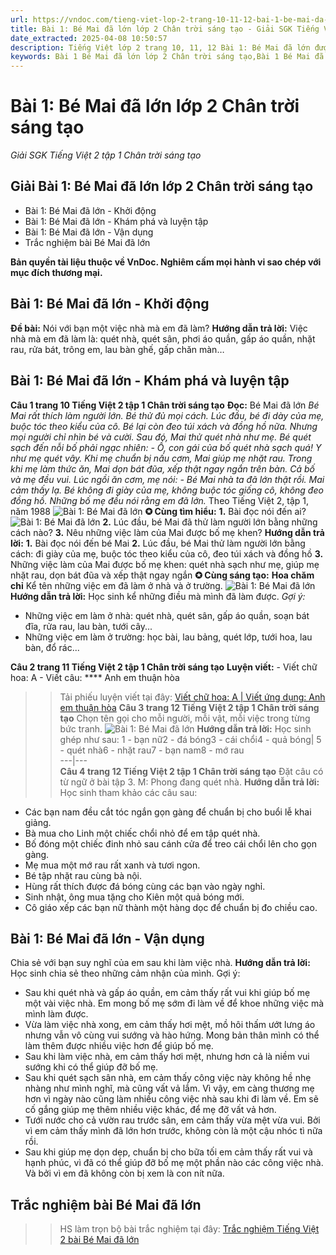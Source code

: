 ```yaml
---
url: https://vndoc.com/tieng-viet-lop-2-trang-10-11-12-bai-1-be-mai-da-lon-233259
title: Bài 1: Bé Mai đã lớn lớp 2 Chân trời sáng tạo - Giải SGK Tiếng Việt 2 tập 1 Chân trời sáng tạo - VnDoc.com
date_extracted: 2025-04-08 10:50:57
description: Tiếng Việt lớp 2 trang 10, 11, 12 Bài 1: Bé Mai đã lớn được biên soạn nhằm giúp các em HS đạt kết quả tốt trong quá trình làm bài tập và học tập môn Tiếng Việt lớp 2.
keywords: Bài 1 Bé Mai đã lớn lớp 2 Chân trời sáng tạo,Bài 1 Bé Mai đã lớn,Bài 1 Bé Mai đã lớn trang 10,Bài 1 Bé Mai đã lớn lớp 2,Bé Mai đã lớn lớp 2,Bé Mai đã lớn trang 10,Tiếng Việt lớp 2 Bài 1 Bé Mai đã lớn,Tiếng Việt lớp 2 Tập 1 Bài 1 Bé Mai đã lớn,Tập đọc Bé Mai đã lớn,Bài Bé Mai đã lớn,Đọc Bé Mai đã lớn,tiếng việt lớp 2 kết nối tri thức,tiếng việt lớp 2 kntt,tiếng việt lớp 2
---
```


# Bài 1: Bé Mai đã lớn lớp 2 Chân trời sáng tạo
 _Giải SGK Tiếng Việt 2 tập 1 Chân trời sáng tạo_
## **Giải Bài 1: Bé Mai đã lớn lớp 2 Chân trời sáng tạo**
  * Bài 1: Bé Mai đã lớn - Khởi động 
  * Bài 1: Bé Mai đã lớn - Khám phá và luyện tập
  * Bài 1: Bé Mai đã lớn - Vận dụng 
  * Trắc nghiệm bài Bé Mai đã lớn 

**Bản quyền tài liệu thuộc về VnDoc. Nghiêm cấm mọi hành vi sao chép với mục đích thương mại.**
## **Bài 1: Bé Mai đã lớn - Khởi động**
**Đề bài:** Nói với bạn một việc nhà mà em đã làm?
**Hướng dẫn trả lời:**
Việc nhà mà em đã làm là: quét nhà, quét sân, phơi áo quần, gấp áo quần, nhặt rau, rửa bát, trông em, lau bàn ghế, gấp chăn màn…
## **Bài 1: Bé Mai đã lớn - Khám phá và luyện tập**
**Câu 1 trang 10 Tiếng Việt 2 tập 1 Chân trời sáng tạo**
**Đọc:** Bé Mai đã lớn
 _Bé Mai rất thích làm người lớn. Bé thử đủ mọi cách. Lúc đầu, bé đi dày của mẹ, buộc tóc theo kiểu của cô. Bé lại còn đeo túi xách và đồng hồ nữa. Nhưng mọi người chỉ nhìn bé và cười._
_Sau đó, Mai thử quét nhà như mẹ. Bé quét sạch đến nỗi bố phải ngạc nhiên:_
_\- Ồ, con gái của bố quét nhà sạch quá\! Y như mẹ quét vây._
_Khi mẹ chuẩn bị nấu cơm, Mai giúp mẹ nhặt rau. Trong khi mẹ làm thức ăn, Mai dọn bát đũa, xếp thật ngay ngắn trên bàn. Cả bố và mẹ đều vui. Lúc ngồi ăn cơm, mẹ nói:_
_\- Bé Mai nhà ta đã lớn thật rồi._
_Mai cảm thấy lạ. Bé không đi giày của mẹ, không buộc tóc giống cô, không đeo đồng hồ. Những bố mẹ đều nói rằng em đã lớn._
Theo Tiếng Việt 2, tập 1, năm 1988
![Bài 1: Bé Mai đã lớn](https://i.vdoc.vn/data/image/2021/09/07/tieng-viet-lop-2-trang-10-11-12-bai-1-be-mai-da-lon-1.jpg)
**✪ Cùng tìm hiểu:**
**1.** Bài đọc nói đến ai?
![Bài 1: Bé Mai đã lớn](https://i.vdoc.vn/data/image/2021/09/07/tieng-viet-lop-2-trang-10-11-12-bai-1-be-mai-da-lon-4.jpg)
**2.** Lúc đầu, bé Mai đã thử làm người lớn bằng những cách nào?
**3.** Nêu những việc làm của Mai được bố mẹ khen?
**Hướng dẫn trả lời:**
**1.** Bài đọc nói đến bé Mai
**2.** Lúc đầu, bé Mai thử làm người lớn bằng cách: đi giày của mẹ, buộc tóc theo kiểu của cô, đeo túi xách và đồng hồ
**3.** Những việc làm của Mai được bố mẹ khen: quét nhà sạch như mẹ, giúp mẹ nhặt rau, dọn bát đũa và xếp thật ngay ngắn
**✪ Cùng sáng tạo:**
**Hoa chăm chỉ**
Kể tên những việc em đã làm ở nhà và ở trường.
![Bài 1: Bé Mai đã lớn](https://i.vdoc.vn/data/image/2021/09/07/tieng-viet-lop-2-trang-10-11-12-bai-1-be-mai-da-lon-3.jpg)
**Hướng dẫn trả lời:**
Học sinh kể những điều mà mình đã làm được.
_Gợi ý:_
  * Những việc em làm ở nhà: quét nhà, quét sân, gấp áo quần, soạn bát đĩa, rửa rau, lau bàn, tưới cây...
  * Những việc em làm ở trường: học bài, lau bảng, quét lớp, tưới hoa, lau bàn, đổ rác...

**Câu 2 trang 11 Tiếng Việt 2 tập 1 Chân trời sáng tạo**
**Luyện viết:**
\- Viết chữ hoa: A
\- Viết câu: **** Anh em thuận hòa
>> Tải phiếu luyện viết tại đây: [Viết chữ hoa: A | Viết ứng dụng: Anh em thuận hòa](<https://vndoc.com/viet-chu-hoa-a-viet-ung-dung-anh-em-thuan-hoa-274797>)
**Câu 3 trang 12 Tiếng Việt 2 tập 1 Chân trời sáng tạo**
Chọn tên gọi cho mỗi người, mỗi vật, mỗi việc trong từng bức tranh.
![Bài 1: Bé Mai đã lớn](https://i.vdoc.vn/data/image/2021/09/07/tieng-viet-lop-2-trang-10-11-12-bai-1-be-mai-da-lon-2.jpg)
**Hướng dẫn trả lời:**
Học sinh ghép như sau:
1 - bạn nữ2 - đá bóng3 - cái chổi4 - quả bóng| 5 - quét nhà6 - nhặt rau7 - bạn nam8 - mớ rau  
---|---  
**Câu 4 trang 12 Tiếng Việt 2 tập 1 Chân trời sáng tạo**
Đặt câu có từ ngữ ở bài tập 3.
M: Phong đang quét nhà.
**Hướng dẫn trả lời:**
Học sinh tham khảo các câu sau:
  * Các bạn nam đều cắt tóc ngắn gọn gàng để chuẩn bị cho buổi lễ khai giảng.
  * Bà mua cho Linh một chiếc chổi nhỏ để em tập quét nhà.
  * Bố đóng một chiếc đinh nhỏ sau cánh cửa để treo cái chổi lên cho gọn gàng.
  * Mẹ mua một mớ rau rất xanh và tươi ngon.
  * Bé tập nhặt rau cùng bà nội.
  * Hùng rất thích được đá bóng cùng các bạn vào ngày nghỉ.
  * Sinh nhật, ông mua tặng cho Kiên một quả bóng mới.
  * Cô giáo xếp các bạn nữ thành một hàng dọc để chuẩn bị đo chiều cao.

## **Bài 1: Bé Mai đã lớn - Vận dụng**
Chia sẻ với bạn suy nghĩ của em sau khi làm việc nhà.
**Hướng dẫn trả lời:**
Học sinh chia sẻ theo những cảm nhận của mình.
Gợi ý:
  * Sau khi quét nhà và gấp áo quần, em cảm thấy rất vui khi giúp bố mẹ một vài việc nhà. Em mong bố mẹ sớm đi làm về để khoe những việc mà mình làm được.
  * Vừa làm việc nhà xong, em cảm thấy hơi mệt, mồ hôi thấm ướt lưng áo nhưng vẫn vô cùng vui sướng và hào hứng. Mong bản thân mình có thể làm thêm được nhiều việc hơn để giúp bố mẹ.
  * Sau khi làm việc nhà, em cảm thấy hơi mệt, nhưng hơn cả là niềm vui sướng khi có thể giúp đỡ bố mẹ.
  * Sau khi quét sạch sân nhà, em cảm thấy công việc này không hề nhẹ nhàng như mình nghĩ, mà cũng vất vả lắm. Vì vậy, em càng thương mẹ hơn vì ngày nào cũng làm nhiều công việc nhà sau khi đi làm về. Em sẽ cố gắng giúp mẹ thêm nhiều việc khác, để mẹ đỡ vất vả hơn.
  * Tưới nước cho cả vườn rau trước sân, em cảm thấy vừa mệt vừa vui. Bởi vì em cảm thấy mình đã lớn hơn trước, không còn là một cậu nhóc tì nữa rồi.
  * Sau khi giúp mẹ dọn dẹp, chuẩn bị cho bữa tối em cảm thấy rất vui và hạnh phúc, vì đã có thể giúp đỡ bố mẹ một phần nào các công việc nhà. Và bởi vì em đã không còn bị xem là con nít nữa.

## **Trắc nghiệm bài Bé Mai đã lớn**
>> HS làm trọn bộ bài trắc nghiệm tại đây: [Trắc nghiệm Tiếng Việt 2 bài Bé Mai đã lớn](<https://vndoc.com/trac-nghiem-online-bai-be-mai-da-lon-272788>)
